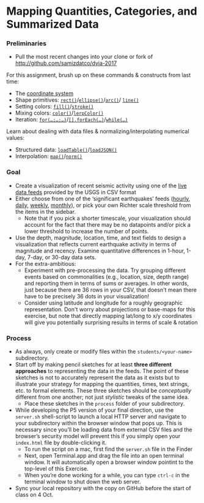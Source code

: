 # Mapping Quantities, Categories, and Summarized Data

### Preliminaries

- Pull the most recent changes into your clone or fork of http://github.com/samizdatco/dvia-2017

For this assignment, brush up on these commands & constructs from last time:

- The [coordinate system](https://processing.org/tutorials/drawing/)
- Shape primitives: [`rect()`](https://p5js.org/reference/#/p5/rect)/[`ellipse()`](https://p5js.org/reference/#/p5/ellipse)/[`arc()`](https://p5js.org/reference/#/p5/arc)/
[`line()`](https://p5js.org/reference/#/p5/line)
- Setting colors: [`fill()`](https://p5js.org/reference/#/p5/fill)/[`stroke()`](https://p5js.org/reference/#/p5/stroke)
- Mixing colors: [`color()`](https://p5js.org/reference/#/p5/color)/[`lerpColor()`](https://p5js.org/reference/#/p5/lerpColor)
- Iteration: [`for(…;…;…)`](https://developer.mozilla.org/en-US/docs/Web/JavaScript/Reference/Statements/for)/[`[].forEach(…)`](https://developer.mozilla.org/en-US/docs/Web/JavaScript/Reference/Global_Objects/Array/forEach)/[`while(…)`](https://developer.mozilla.org/en-US/docs/Web/JavaScript/Reference/Statements/while)

Learn about dealing with data files & normalizing/interpolating numerical values:

- Structured data: [`loadTable()`](https://p5js.org/reference/#/p5/loadTable)/[`loadJSON()`](https://p5js.org/reference/#/p5/loadJSON)
- Interpolation: [`map()`](https://p5js.org/reference/#/p5/map)/[`norm()`](https://p5js.org/reference/#/p5/norm)

### Goal

- Create a visualization of recent seismic activity using one of the [live data feeds](http://earthquake.usgs.gov/earthquakes/feed/v1.0/csv.php) provided by the USGS in CSV format
- Either choose from one of the ‘significant earthquakes’ feeds ([hourly](https://earthquake.usgs.gov/earthquakes/feed/v1.0/summary/significant_hour.csv), [daily](https://earthquake.usgs.gov/earthquakes/feed/v1.0/summary/significant_day.csv), [weekly](https://earthquake.usgs.gov/earthquakes/feed/v1.0/summary/significant_week.csv), [monthly](https://earthquake.usgs.gov/earthquakes/feed/v1.0/summary/significant_month.csv)), or pick your own Richter scale threshold from the items in the sidebar. 
	- Note that if you pick a shorter timescale, your visualization should  account for the fact that there may be no datapoints and/or pick a lower threshold to increase the number of points.
- Use the depth, magnitude, location, time, and text fields to design a visualization that reflects current earthquake activity in terms of magnitude and recency. Examine quantitative differences in 1-hour, 1-day, 7-day, or 30-day data sets.
- For the extra-ambitious:
	- Experiment with pre-processing the data. Try grouping different events based on commonalities (e.g., location, size, depth range) and reporting them in terms of sums or averages. In other words, just because there are 36 rows in your CSV, that doesn't mean there have to be precisely 36 dots in your visualization!
	- Consider using latitude and longitude for a roughly geographic representation. Don't worry about projections or base-maps for this exercise, but note that directly mapping lat/long to x/y coordinates will give you potentially surprising results in terms of scale & rotation

### Process

- As always, only create or modify files within the `students/<your-name>` subdirectory.
- Start off by making pencil sketches for at least **three different approaches** to representing the data in the feeds. The point of these sketches is not to accurately represent the data as it exists but to illustrate your strategy for mapping the quantities, times, text strings, etc. to formal elements. These three sketches should be *conceptually* different from one another; not just *stylistic* tweaks of the same idea. 
	- Place these sketches in the `process` folder of your subdirectory.
- While developing the P5 version of your final direction, use the `server.sh` shell-script to launch a local HTTP server and navigate to your subdirectory within the browser window that pops up. This is necessary since you’ll be loading data from external CSV files and the browser’s security model will prevent this if you simply open your `index.html` file by double-clicking it.
	- To run the script on a mac, first find the `server.sh` file in the Finder
	- Next, open Terminal.app and drag the file into an open terminal window. It will automatically open a browser window pointint to the top-level of this Exercise.
	- When you’re done working for a while, you can type `ctrl-c` in the terminal window to shut down the web server.
- Sync your local repository with the copy on GitHub before the start of class on 4 Oct.


